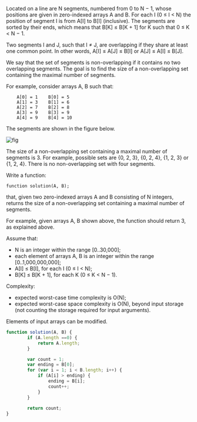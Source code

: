 Located on a line are N segments, numbered from 0 to N − 1, whose positions are given in zero-indexed arrays A and B. For each I (0 ≤ I < N) the position of segment I is from A[I] to B[I] (inclusive). The segments are sorted by their ends, which means that B[K] ≤ B[K + 1] for K such that 0 ≤ K < N − 1.

Two segments I and J, such that I ≠ J, are overlapping if they share at least one common point. In other words, A[I] ≤ A[J] ≤ B[I] or A[J] ≤ A[I] ≤ B[J].

We say that the set of segments is non-overlapping if it contains no two overlapping segments. The goal is to find the size of a non-overlapping set containing the maximal number of segments.

For example, consider arrays A, B such that:

```
    A[0] = 1    B[0] = 5
    A[1] = 3    B[1] = 6
    A[2] = 7    B[2] = 8
    A[3] = 9    B[3] = 9
    A[4] = 9    B[4] = 10
```
The segments are shown in the figure below.

![fig](https://codility-frontend-prod.s3.amazonaws.com/media/task_static/max_nonoverlapping_segments/static/images/auto/68b279360bc48af61d9d3bdfbe1d30fe.png)

The size of a non-overlapping set containing a maximal number of segments is 3. For example, possible sets are {0, 2, 3}, {0, 2, 4}, {1, 2, 3} or {1, 2, 4}. There is no non-overlapping set with four segments.

Write a function:

```
function solution(A, B);
```

that, given two zero-indexed arrays A and B consisting of N integers, returns the size of a non-overlapping set containing a maximal number of segments.

For example, given arrays A, B shown above, the function should return 3, as explained above.

Assume that:

* N is an integer within the range [0..30,000];
* each element of arrays A, B is an integer within the range [0..1,000,000,000];
* A[I] ≤ B[I], for each I (0 ≤ I < N);
* B[K] ≤ B[K + 1], for each K (0 ≤ K < N − 1).

Complexity:

* expected worst-case time complexity is O(N);
* expected worst-case space complexity is O(N), beyond input storage (not counting the storage required for input arguments).

Elements of input arrays can be modified.

```javascript
function solution(A, B) {
		if (A.length ==0) {
            return A.length;
        }

        var count = 1;
        var ending = B[0];
        for (var i = 1; i < B.length; i++) {
            if (A[i] > ending) {
                ending = B[i];
                count++;
            }
        }
        
        return count;
}
```
